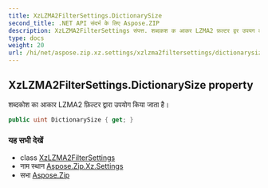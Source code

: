 ```yaml
---
title: XzLZMA2FilterSettings.DictionarySize
second_title: .NET API संदर्भ के लिए Aspose.ZIP
description: XzLZMA2FilterSettings संपत्त. शब्दकश क आकर LZMA2 फ़ल्टर द्वर उपयग कय जत है
type: docs
weight: 20
url: /hi/net/aspose.zip.xz.settings/xzlzma2filtersettings/dictionarysize/
---
```

## XzLZMA2FilterSettings.DictionarySize property

शब्दकोश का आकार LZMA2 फ़िल्टर द्वारा उपयोग किया जाता है।

```csharp
public uint DictionarySize { get; }
```

### यह सभी देखें

* class [XzLZMA2FilterSettings](../)
* नाम स्थान [Aspose.Zip.Xz.Settings](../../xzlzma2filtersettings/)
* सभा [Aspose.Zip](../../../)


